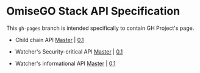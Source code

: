 # OmiseGO Stack API Specification

This `gh-pages` branch is intended specifically to contain GH Project's page.


* Child chain API
[Master](https://omisego.github.io/elixir-omg/docs-ui/?url=master/operator_api_swagger.json) | [0.1](https://omisego.github.io/elixir-omg/docs-ui/?url=0.1/operator_api_swagger.yaml)

* Watcher's Security-critical API
[Master](https://omisego.github.io/elixir-omg/docs-ui/?url=master/watcher_api_swagger.json) | [0.1](https://omisego.github.io/elixir-omg/docs-ui/?url=0.1/security_critical_api_specs.yaml)

* Watcher's informational API
[Master](https://omisego.github.io/elixir-omg/docs-ui/?url=master/informational_api_swagger.json) | [0.1](https://omisego.github.io/elixir-omg/docs-ui/?url=0.1/informational_api_specs.yaml)
